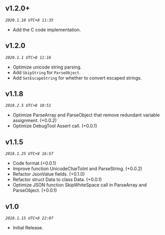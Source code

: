 ## v1.2.0+
_`2020.1.10 UTC+8 11:35`_
* Add the C code implementation.


## v1.2.0
_`2020.1.1 UTC+8 11:16`_
* Optimize unicode string parsing.
* Add `SkipString` for `ParseObject`.
* Add `SetEscapeString` for whether to convert escaped strings.

## v1.1.8
_`2018.2.5 UTC+8 10:51`_
* Optimize ParseArray and ParseObject that remove redundant variable assignment. (+0.0.2)
* Optimize DebugTool Assert call. (+0.0.1)



## v1.1.5
_`2018.1.25 UTC+8 16:57`_
* Code format.(+0.0.1)
* Improve function UnicodeCharToInt and ParseString. (+0.0.2)
* Refactor JsonValue fields. (+0.1.0)
* Refactor struct Data to class Data. (+0.0.1)
* Optimize JSON function SkipWhiteSpace call in ParseArray and ParseObject. (+0.0.1)

## v1.0
_`2018.1.15 UTC+8 22:07`_

* Initial Release.
